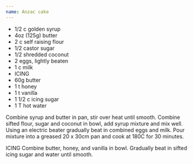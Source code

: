 ```yaml
---
name: Anzac cake
---
```


* 1/2 c golden syrup
* 4oz (125g) butter
* 2 c self raising flour
* 1/2 castor sugar
* 1/2 shredded coconut
* 2 eggs, lightly beaten
* 1 c milk
* ICING
* 60g butter
* 1 t honey
* 1 t vanilla
* 1 1/2 c icing sugar
* 1 T hot water

Combine syrup and butter in pan, stir over heat until smooth.  Combine sifted flour, sugar and coconut in bowl, add syrup mixture and mix well.  Using an electric beater gradually beat in combined eggs and milk.  Pour mixture into a greased 20 x 30cm pan and cook at 180C for 30 minutes.  

ICING
Combine butter, honey, and vanilla in bowl.  Gradually beat in sifted icing sugar and water until smooth.

